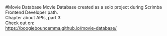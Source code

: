 #Movie Database
Movie Database created as a solo project during Scrimba Frontend Developer path. <br>
Chapter about APIs, part 3 <br>
Check out on: <br>
https://boogiebouncemma.github.io/movie-database/